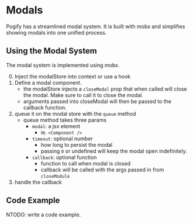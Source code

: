 # Modals

Pogify has a streamlined modal system. It is built with mobx and simplifies showing modals into one unified process.

## Using the Modal System

The modal system is implemented using mobx.

0. Inject the modalStore into context or use a hook
1. Define a modal component.
   - the modalStore injects a `closeModal` prop that when called will close the modal. Make sure to call it to close the modal.
   - arguments passed into closeModal will then be passed to the callback function.
2. queue it on the modal store with the `queue` method
   - queue method takes three params
     - `modal`: a jsx element
       - ie. `<Component />`
     - `timeout`: optional number
       - how long to persist the modal
       - passing `0` or undefined will keep the modal open indefinitely.
     - `callback`: optional function
       - function to call when modal is closed
       - callback will be called with the args passed in from `closeModule`
3. handle the callback

## Code Example

NTODO: write a code example.
